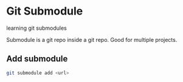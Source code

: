 # Git Submodule

learning git submodules

Submodule is a git repo inside a git repo. Good for multiple projects.

## Add submodule

```bash
git submodule add <url>
```


